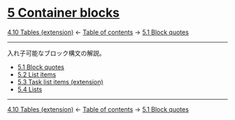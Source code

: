 # [5 Container blocks](https://higuma.github.io/github-flabored-markdown/#container-blocks)

[4.10 Tables (extension)](tables-extension.md)
← [Table of contents](index.md) →
[5.1 Block quotes](block-quotes.md)

------------------------------------------------------------------------

入れ子可能なブロック構文の解説。

* [5.1 Block quotes](block-quotes.md)
* [5.2 List items](list-items.md)
* [5.3 Task list items (extension)](task-list-items-extension.md)
* [5.4 Lists](lists.md)

------------------------------------------------------------------------

[4.10 Tables (extension)](tables-extension.md)
← [Table of contents](index.md) →
[5.1 Block quotes](block-quotes.md)
